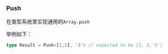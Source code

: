 ### Push

在类型系统里实现通用的`Array.push`

举例如下：
```ts
type Result = Push<[1,2], '3'> // expected to be [1, 2,'3']
```
